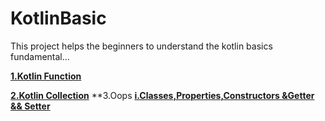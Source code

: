 # KotlinBasic
This project helps the beginners to understand the kotlin  basics fundamental...

[**1.Kotlin Function**](https://github.com/hariharanc/KotlinBasic/blob/master/function.md)

[**2.Kotlin Collection**](https://github.com/hariharanc/KotlinBasic/blob/master/Collection.md)
**3.Oops
[**i.Classes,Properties,Constructors &Getter && Setter**](https://github.com/hariharanc/KotlinBasic/blob/master/oops.md)

